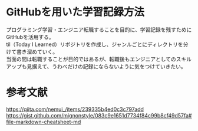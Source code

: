 # GitHubを用いた学習記録方法
プログラミング学習・エンジニア転職することを目的に、学習記録を残すためにGitHubを活用する。  
til（Today I Learned）リポジトリを作成し、ジャンルごとにディレクトリを分けて書き溜めていく。  
当面の間は転職することが目的ではあるが、転職後もエンジニアとしてのスキルアップも見据えて、うわべだけの記録にならないように気をつけていきたい。

# 参考文献
https://qiita.com/nemui_/items/239335b4ed0c3c797add
https://gist.github.com/mignonstyle/083c9e1651d7734f84c99b8cf49d57fa#file-markdown-cheatsheet-md
